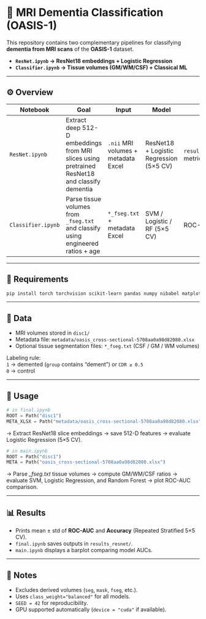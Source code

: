 # 🧠 MRI Dementia Classification (OASIS-1)

This repository contains two complementary pipelines for classifying **dementia from MRI scans** of the **OASIS-1** dataset.

- **`ResNet.ipynb` → ResNet18 embeddings + Logistic Regression**  
- **`Classifier.ipynb` → Tissue volumes (GM/WM/CSF) + Classical ML**

---

## ⚙️ Overview

| Notebook | Goal | Input | Model | Output |
|-----------|------|--------|--------|---------|
| `ResNet.ipynb` | Extract deep 512-D embeddings from MRI slices using pretrained ResNet18 and classify dementia | `.nii` MRI volumes + metadata Excel | ResNet18 + Logistic Regression (5×5 CV) | `results_resnet/resnet_embeddings.csv`, metrics JSON |
| `Classifier.ipynb` | Parse tissue volumes from `_fseg.txt` and classify using engineered ratios + age | `*_fseg.txt` + metadata Excel | SVM / Logistic / RF (5×5 CV) | ROC-AUC comparison plot |

---

## 🧩 Requirements

```bash
pip install torch torchvision scikit-learn pandas numpy nibabel matplotlib seaborn tqdm joblib openpyxl
```

---

## 📁 Data

- MRI volumes stored in `disc1/`  
- Metadata file: `metadata/oasis_cross-sectional-5708aa0a98d82080.xlsx`  
- Optional tissue segmentation files: `*_fseg.txt` (CSF / GM / WM volumes)

Labeling rule:  
`1` → demented (`group` contains “dement”) or `CDR ≥ 0.5`  
`0` → control

---

## 🚀 Usage

```python
# in final.ipynb
ROOT = Path("disc1")
META_XLSX = Path("metadata/oasis_cross-sectional-5708aa0a98d82080.xlsx")
```
→ Extract ResNet18 slice embeddings → save 512-D features → evaluate Logistic Regression (5×5 CV).

```python
# in main.ipynb
ROOT = Path("disc1")
META = Path("oasis_cross-sectional-5708aa0a98d82080.xlsx")
```
→ Parse *_fseg.txt* tissue volumes → compute GM/WM/CSF ratios → evaluate SVM, Logistic Regression, and Random Forest → plot ROC-AUC comparison.

---

## 📊 Results

- Prints mean ± std of **ROC-AUC** and **Accuracy** (Repeated Stratified 5×5 CV).  
- `final.ipynb` saves outputs in `results_resnet/`.  
- `main.ipynb` displays a barplot comparing model AUCs.

---

## 🧠 Notes

- Excludes derived volumes (`seg`, `mask`, `fseg`, etc.).  
- Uses `class_weight="balanced"` for all models.  
- `SEED = 42` for reproducibility.  
- GPU supported automatically (`device = "cuda"` if available).
